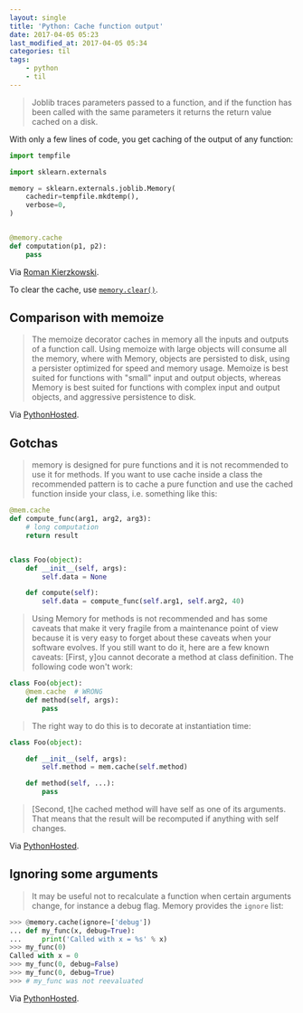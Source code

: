 ```yaml
---
layout: single
title: 'Python: Cache function output'
date: 2017-04-05 05:23
last_modified_at: 2017-04-05 05:34
categories: til
tags:
    - python
    - til
---
```


> Joblib traces parameters passed to a function, and if the function has been called with the
> same parameters it returns the return value cached on a disk.

With only a few lines of code, you get caching of the output of any function:

```python
import tempfile

import sklearn.externals

memory = sklearn.externals.joblib.Memory(
    cachedir=tempfile.mkdtemp(),
    verbose=0,
)


@memory.cache
def computation(p1, p2):
    pass
```

Via [Roman Kierzkowski](https://medium.com/@r_kierzkowski/10-tips-on-using-jupyter-notebook-abc0ba7028a4).

To clear the cache, use [`memory.clear()`](https://joblib.readthedocs.io/en/latest/generated/joblib.Memory.html).

## Comparison with memoize

> The memoize decorator caches in memory all the inputs
> and outputs of a function call.
> Using memoize with large objects will consume all the memory, where with Memory,
> objects are persisted to disk, using a persister optimized for speed and memory usage.
> Memoize is best suited for functions with "small" input and output objects,
> whereas Memory is best suited for functions with complex input and output objects,
> and aggressive persistence to disk.

Via [PythonHosted](https://joblib.readthedocs.io/en/latest/generated/joblib.Memory.html).

## Gotchas

> memory is designed for pure functions and it is not recommended to use it for methods.
> If you want to use cache inside a class the recommended pattern is to cache a pure function
> and use the cached function inside your class, i.e. something like this:

```python
@mem.cache
def compute_func(arg1, arg2, arg3):
    # long computation
    return result


class Foo(object):
    def __init__(self, args):
        self.data = None

    def compute(self):
        self.data = compute_func(self.arg1, self.arg2, 40)
```

> Using Memory for methods is not recommended and has some caveats that make it very fragile
> from a maintenance point of view because it is very easy to forget about these caveats
> when your software evolves. If you still want to do it, here are a few known caveats:
> \[First, y\]ou cannot decorate a method at class definition.
> The following code won't work:

```python
class Foo(object):
    @mem.cache  # WRONG
    def method(self, args):
        pass
```

> The right way to do this is to decorate at instantiation time:

```python
class Foo(object):

    def __init__(self, args):
        self.method = mem.cache(self.method)

    def method(self, ...):
        pass
```

> \[Second, t\]he cached method will have self as one of its arguments.
> That means that the result will be recomputed if anything with self changes.

Via [PythonHosted](https://joblib.readthedocs.io/en/latest/generated/joblib.Memory.html).

## Ignoring some arguments

> It may be useful not to recalculate a function when certain arguments change,
> for instance a debug flag. Memory provides the `ignore` list:

```python
>>> @memory.cache(ignore=['debug'])
... def my_func(x, debug=True):
...     print('Called with x = %s' % x)
>>> my_func(0)
Called with x = 0
>>> my_func(0, debug=False)
>>> my_func(0, debug=True)
>>> # my_func was not reevaluated
```

Via [PythonHosted](https://joblib.readthedocs.io/en/latest/generated/joblib.Memory.html).
